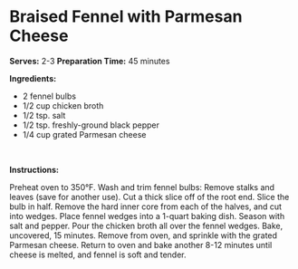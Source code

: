 Braised Fennel with Parmesan Cheese
===================================

**Serves:** 2-3
 **Preparation Time:** 45 minutes

**Ingredients:**

-   2 fennel bulbs
-   1/2 cup chicken broth
-   1/2 tsp. salt
-   1/2 tsp. freshly-ground black pepper
-   1/4 cup grated Parmesan cheese

 

**Instructions:**

Preheat oven to 350°F. Wash and trim fennel bulbs: Remove stalks and leaves (save for another use). Cut a thick slice off of the root end. Slice the bulb in half. Remove the hard inner core from each of the halves, and cut into wedges. Place fennel wedges into a 1-quart baking dish. Season with salt and pepper. Pour the chicken broth all over the fennel wedges. Bake, uncovered, 15 minutes. Remove from oven, and sprinkle with the grated Parmesan cheese. Return to oven and bake another 8-12 minutes until cheese is melted, and fennel is soft and tender.
